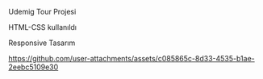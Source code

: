 
Udemig Tour Projesi

HTML-CSS kullanıldı

Responsive Tasarım

https://github.com/user-attachments/assets/c085865c-8d33-4535-b1ae-2eebc5109e30

